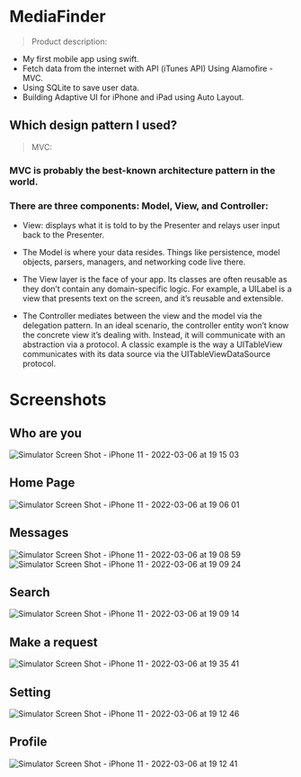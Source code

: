 # MediaFinder

> Product description:
- My first mobile app using swift.
- Fetch data from the internet with API (iTunes API) Using Alamofire - MVC.
- Using SQLite to save user data.
- Building Adaptive UI for iPhone and iPad using Auto Layout.

## Which design pattern I used?
> MVC:

### MVC is probably the best-known architecture pattern in the world.
### There are three components: Model, View, and Controller:
- View: displays what it is told to by the Presenter and relays user input back to the Presenter.

- The Model is where your data resides. Things like persistence, model objects, parsers, managers, and networking code live there.

- The View layer is the face of your app. Its classes are often reusable as they don’t contain any domain-specific logic. For example, a UILabel is a view that presents text on the screen, and it’s reusable and extensible.

- The Controller mediates between the view and the model via the delegation pattern. In an ideal scenario, the controller entity won’t know the concrete view it’s dealing with. Instead, it will communicate with an abstraction via a protocol. A classic example is the way a UITableView communicates with its data source via the UITableViewDataSource protocol.

# Screenshots
## Who are you
![Simulator Screen Shot - iPhone 11 - 2022-03-06 at 19 15 03](https://user-images.githubusercontent.com/74264180/156936186-6c7bb711-2ae4-4d8d-a837-d769a038a05c.png)


## Home Page 
![Simulator Screen Shot - iPhone 11 - 2022-03-06 at 19 06 01](https://user-images.githubusercontent.com/74264180/156936208-84c7b37f-6534-48f4-abbe-d7c4f0749b40.png)

## Messages
![Simulator Screen Shot - iPhone 11 - 2022-03-06 at 19 08 59](https://user-images.githubusercontent.com/74264180/156936266-95d60e9a-02d8-428b-89a0-6cb92930e1d5.png)  ![Simulator Screen Shot - iPhone 11 - 2022-03-06 at 19 09 24](https://user-images.githubusercontent.com/74264180/156936287-1be3b942-d8b5-447d-94db-9c632d1b211d.png)

 

## Search 
![Simulator Screen Shot - iPhone 11 - 2022-03-06 at 19 09 14](https://user-images.githubusercontent.com/74264180/156936359-df2dfcfd-b374-47a8-b959-bed2029d27a0.png)


## Make a request  
![Simulator Screen Shot - iPhone 11 - 2022-03-06 at 19 35 41](https://user-images.githubusercontent.com/74264180/156936362-fc1722a8-b4f8-47fb-9079-88293908bb6e.png)


## Setting 
![Simulator Screen Shot - iPhone 11 - 2022-03-06 at 19 12 46](https://user-images.githubusercontent.com/74264180/156936370-c45877cc-3dfd-4cd0-b866-252404047383.png)


## Profile 
![Simulator Screen Shot - iPhone 11 - 2022-03-06 at 19 12 41](https://user-images.githubusercontent.com/74264180/156936384-62d4db30-0afa-42c7-82d3-05c344f57226.png)


